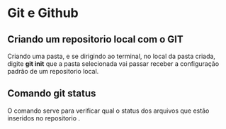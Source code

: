 # Git e Github

## Criando um repositorio local com o GIT
Criando uma pasta, e se dirigindo ao terminal, no local da pasta criada, digite **git init** que a pasta selecionada vai passar receber a configuração padrão de um repositorio local.

## Comando git status

O comando serve para verificar qual o status dos arquivos que estão inseridos no repositorio .